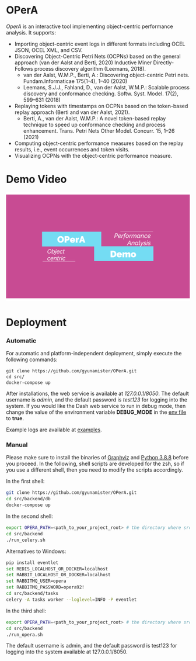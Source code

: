 # OPerA

*OperA* is an interactive tool implementing object-centric performance analysis. 
It supports:
- Importing object-centric event logs in different formats including OCEL JSON, OCEL XML, and CSV.
- Discovering Object-Centric Petri Nets (OCPNs) based on the general approach (van der Aalst and Berti, 2020) Inductive Miner Directly-Follows process discovery algorithm (Leemans, 2018).
    - van der Aalst, W.M.P., Berti, A.: Discovering object-centric Petri nets. Fundam.Informaticae 175(1-4), 1–40 (2020)
    - Leemans, S.J.J., Fahland, D., van der Aalst, W.M.P.: Scalable process discovery and conformance checking. Softw. Syst. Model. 17(2), 599–631 (2018)
- Replaying tokens with timestamps on OCPNs based on the token-based replay approach (Berti and van der Aalst, 2021).
    - Berti, A., van der Aalst, W.M.P.: A novel token-based replay technique to speed up conformance checking and process enhancement. Trans. Petri Nets Other Model. Concurr. 15, 1–26 (2021)
- Computing object-centric performance measures based on the replay results, i.e., event occurrences and token visits.
- Visualizing OCPNs with the object-centric performance measure.

# Demo Video
[![OperA DEMO VIDEO](resources/images/demo-video.png)](https://youtu.be/Se1vZSD9gxY "OPerA DEMO VIDEO")

# Deployment

### Automatic
For automatic and platform-independent deployment, simply execute the following commands:
```shell script
git clone https://github.com/gyunamister/OPerA.git
cd src/
docker-compose up
```
After installations, the web service is available at *127.0.0.1/8050*. 
The default username is *admin*, and the default password is *test123* for logging into the system.
If you would like the Dash web service to run in debug mode, then change the value of the environment variable **DEBUG_MODE** in the [env file](src/.env) to **true**.

Example logs are available at [examples](examples/).

### Manual

Please make sure to install the binaries of [Graphviz](https://graphviz.org/) and [Python 3.8.8](https://www.python.org/downloads/release/python-383/) before you proceed. In the following, shell scripts are developed for the zsh, so if you use a different shell, then you need to modify the scripts accordingly.

In the first shell:

```bash
git clone https://github.com/gyunamister/OPerA.git
cd src/backend/db
docker-compose up
```

In the second shell:

```bash
export OPERA_PATH=<path_to_your_project_root> # the directory where src/ is located
cd src/backend
./run_celery.sh
```

Alternatives to Windows:

```bash
pip install eventlet  
set REDIS_LOCALHOST_OR_DOCKER=localhost
set RABBIT_LOCALHOST_OR_DOCKER=localhost
set RABBITMQ_USER=opera
set RABBITMQ_PASSWORD=opera92! 
cd src/backend/tasks
celery -A tasks worker --loglevel=INFO -P eventlet
```

In the third shell:

```bash
export OPERA_PATH=<path_to_your_project_root> # the directory where src/ is located
cd src/backend
./run_opera.sh
```

The default username is admin, and the default password is test123 for logging into the system available at 127.0.0.1/8050.
